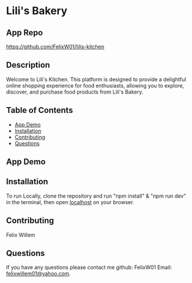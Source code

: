 # Lili's Bakery

## App Repo 
https://github.com/FelixW01/lilis-kitchen

## Description
Welcome to Lili's Kitchen. This platform is designed to provide a delightful online shopping experience for food enthusiasts, allowing you to explore, discover, and purchase food products from Lili's Bakery.

## Table of Contents
- [App Demo](#app-demo)
- [Installation](#installation)
- [Contributing](#contributing)
- [Questions](#questions)

## App Demo

## Installation
To run Locally, clone the repository and run "npm install" & "npm run dev" in the terminal, then open [localhost](http://127.0.0.1:5173/) on your browser.

## Contributing
Felix Willem

## Questions
If you have any questions please contact me github: FelixW01 Email: felixwillem01@yahoo.com.
